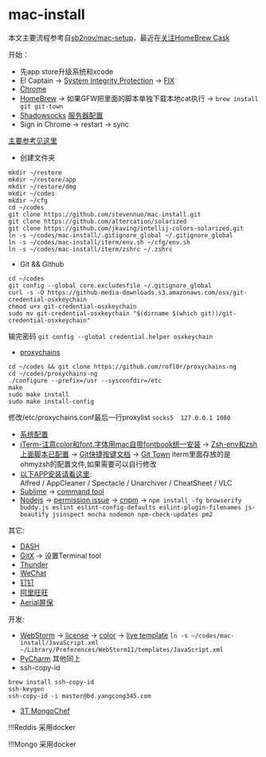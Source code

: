 # mac-install 
本文主要流程参考自[sb2nov/mac-setup](https://github.com/sb2nov/mac-setup)，最近在[关注HomeBrew Cask](http://caskroom.io/)

开始：
* 先app store升级系统和xcode
* El Captain -> [System Integrity Protection](http://apple.stackexchange.com/questions/193368/what-is-the-rootless-feature-in-el-capitan-really/193379) -> [FIX](http://stackoverflow.com/questions/33145388/gem-update-install-operation-not-permitted-since-el-capitan-how-to-set-default)
* [Chrome](https://www.baidu.com/s?wd=chrome)
* [HomeBrew](http://brew.sh) -> 如果GFW把里面的脚本单独下载本地cat执行 -> `brew install git git-town`
* [Shadowsocks](https://github.com/stevennuo/shadowsocks) [服务器配置](https://github.com/guanghetv/op/blob/master/server/cloud/shadowsocks.md)
* Sign in Chrome -> restart -> sync

[主要参考见这里](https://github.com/sb2nov/mac-setup)
* 创建文件夹
``` 
mkdir ~/restore 
mkdir ~/restore/app
mkdir ~/restore/dmg
mkdir ~/codes
mkdir ~/cfg
cd ~/codes
git clone https://github.com/stevennuo/mac-install.git
git clone https://github.com/altercation/solarized
git clone https://github.com/jkaving/intellij-colors-solarized.git
ln -s ~/codes/mac-install/.gitignore_global ~/.gitignore_global
ln -s ~/codes/mac-install/iterm/env.sh ~/cfg/env.sh
ln -s ~/codes/mac-install/iterm/zshrc ~/.zshrc
```

* Git && Github
```
cd ~/codes
git config --global core.excludesfile ~/.gitignore_global
curl -s -O https://github-media-downloads.s3.amazonaws.com/osx/git-credential-osxkeychain
chmod u+x git-credential-osxkeychain
sudo mv git-credential-osxkeychain "$(dirname $(which git))/git-credential-osxkeychain"
```
输完密码 `git config --global credential.helper osxkeychain`


* [proxychains](https://github.com/rofl0r/proxychains-ng)
```
cd ~/codes && git clone https://github.com/rofl0r/proxychains-ng
cd ~/codes/proxychains-ng
./configure --prefix=/usr --sysconfdir=/etc
make
sudo make install
sudo make install-config
```
修改/etc/proxychains.conf最后一行proxylist `socks5  127.0.0.1 1080`

* [系统配置](https://github.com/sb2nov/mac-setup/tree/master/SystemPreferences)
* [iTerm-注意color和font,字体用mac自带fontbook统一安装](https://github.com/sb2nov/mac-setup/tree/master/iTerm) -> [Zsh-env和zsh上面脚本已配置](https://github.com/sb2nov/mac-setup/blob/master/iTerm/zsh.md) -> [Git快捷按键文档](https://github.com/robbyrussell/oh-my-zsh/wiki/Plugin:git) -> [Git Town](https://github.com/Originate/git-town)
iterm里面存放的是ohmyzsh的配置文件,如果需要可以自行修改
* [以下APP安装请看这里](https://github.com/sb2nov/mac-setup/tree/master/Apps):  
  Alfred / AppCleaner / Spectacle / Unarchiver / CheatSheet / VLC
* [Sublime](https://github.com/sb2nov/mac-setup/tree/master/SublimeText) -> [command tool](https://gist.github.com/olivierlacan/1195304)
* [Nodejs](https://nodejs.org/en/) -> [permission issue](https://docs.npmjs.com/getting-started/fixing-npm-permissions) -> [cnpm](http://npm.taobao.org/) -> `npm install -fg browserify buddy.js eslint eslint-config-defaults eslint-plugin-filenames js-beautify jsinspect mocha nodemon npm-check-updates pm2`

其它:
* [DASH](https://itunes.apple.com/us/app/dash/id449589707?ls=1&mt=12)
* [GitX](http://gitx.frim.nl/) -> 设置Terminal tool
* [Thunder](http://mac.xunlei.com/)
* [WeChat](http://weixin.qq.com/cgi-bin/readtemplate?t=mac)
* [钉钉](http://www.dingtalk.com/#a1)
* [阿里旺旺](http://labs.etao.com/aliwangwang)
* [Aerial屏保](https://github.com/JohnCoates/Aerial)

开发:
* [WebStorm](http://www.jetbrains.com/webstorm/) -> [license](https://s.taobao.com/search?q=webstorm) -> [color](https://github.com/jkaving/intellij-colors-solarized) -> [live template](https://github.com/stevennuo/webstorm-es6-livetpls)
`ln -s ~/codes/mac-install/JavaScript.xml ~/Library/Preferences/WebStorm11/templates/JavaScript.xml`
* [PyCharm](https://www.jetbrains.com/pycharm/) 其他同上
* ssh-copy-id
```
brew install ssh-copy-id
ssh-keygen
ssh-copy-id -i master@bd.yangcong345.com
```
* [3T MongoChef](http://3t.io/mongochef/download/platform/)

!!!Reddis 采用docker

!!!Mongo 采用docker

